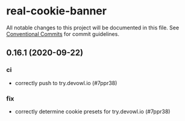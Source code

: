 # real-cookie-banner

All notable changes to this project will be documented in this file.
See [Conventional Commits](https://conventionalcommits.org) for commit guidelines.

## 0.16.1 (2020-09-22)


### ci

* correctly push to try.devowl.io (#7ppr38)


### fix

* correctly determine cookie presets for try.devowl.io (#7ppr38)
